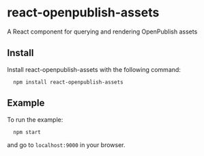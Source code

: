 # react-openpublish-assets

A React component for querying and rendering OpenPublish assets

## Install

Install react-openpublish-assets with the following command:
```
  npm install react-openpublish-assets
```

## Example

To run the example:
```
  npm start
```
and go to ```localhost:9000``` in your browser.